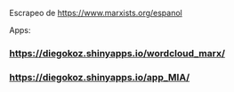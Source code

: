 
Escrapeo de https://www.marxists.org/espanol


Apps: 

###  https://diegokoz.shinyapps.io/wordcloud_marx/
###  https://diegokoz.shinyapps.io/app_MIA/


